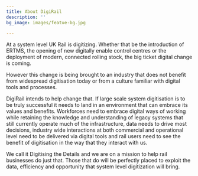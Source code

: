 ```yaml
---
title: About DigiRail
description: ''
bg_image: images/featue-bg.jpg

---
```

At a system level UK Rail is digitizing. Whether that be the introduction of ERTMS, the opening of new digitally enable control centres or the deployment of modern, connected rolling stock, the big ticket digital change is coming.

However this change is being brought to an industry that does not benefit from widespread digitisation today or from a culture familiar with digital tools and processes.

DigiRail intends to help change that. If large scale system digitisation is to be truly successful it needs to land in an environment that can embrace its values and benefits. Workforces need to embrace digital ways of working while retaining the knowledge and understanding of legacy systems that still currently operate much of the infrastructure, data needs to drive most decisions, industry wide interactions at both commercial and operational level need to be delivered via digital tools and rail users need to see the benefit of digitisation in the way that they interact with us. 

We call it Digitising the Details and we are on a mission to help rail businesses do just that. Those that do will be perfectly placed to exploit the data, efficiency and opportunity that system level digitization will bring.